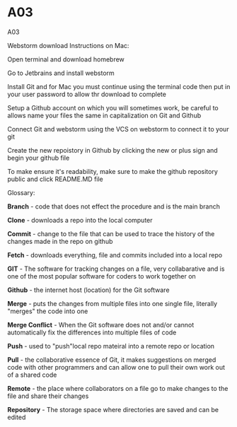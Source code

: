 # A03
A03

Webstorm download Instructions on Mac: 

Open terminal and download homebrew 

Go to Jetbrains and install webstorm

Install Git and for Mac you must continue using the terminal code then put in your user password to allow thr download to complete 

Setup a Github account on which you will sometimes work, be careful to allows name your files the same in capitalization on Git and Github 

Connect Git and webstorm using the VCS on webstorm to connect it to your git 

Create the new repoistory in Github by clicking the new or plus sign and begin your github file 

To make ensure it's readability, make sure to make the github repository public and click README.MD file 

Glossary:

**Branch** - code that does not effect the procedure and is the main branch

**Clone** - downloads a repo into the local computer

**Commit** - change to the file that can be used to trace the history of the changes made in the repo on github

**Fetch** - downloads everything, file and commits included into a local repo

**GIT** - The software for tracking changes on a file, very collabarative and is one of the most popular software for coders to work together on

**Github** - the internet host (location) for the Git software

**Merge** - puts the changes from multiple files into one single file, literally "merges" the code into one

**Merge Conflict** - When the Git software does not and/or cannot automatically fix the differences into multiple files of code

**Push** - used to "push"local repo mateiral into a remote repo or location

**Pull** - the collaborative essence of Git, it makes suggestions on merged code with other programmers and can allow one to pull their own work out of a shared code

**Remote** - the place where collaborators on a file go to make changes to the file and share their changes

**Repository** - The storage space where directories are saved and can be edited


